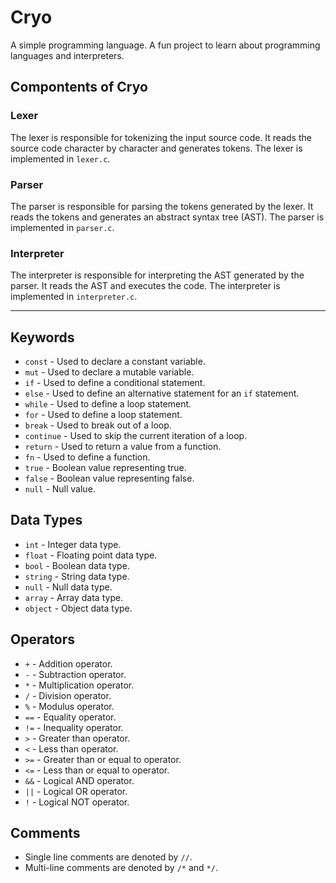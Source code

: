
# Cryo
A simple programming language. A fun project to learn about programming languages and interpreters.

## Compontents of Cryo

### Lexer
The lexer is responsible for tokenizing the input source code. It reads the source code character by character and generates tokens. The lexer is implemented in `lexer.c`.

### Parser
The parser is responsible for parsing the tokens generated by the lexer. It reads the tokens and generates an abstract syntax tree (AST). The parser is implemented in `parser.c`.

### Interpreter
The interpreter is responsible for interpreting the AST generated by the parser. It reads the AST and executes the code. The interpreter is implemented in `interpreter.c`.


---


## Keywords
- `const` - Used to declare a constant variable.    
- `mut` - Used to declare a mutable variable.
- `if` - Used to define a conditional statement.
- `else` - Used to define an alternative statement for an `if` statement.
- `while` - Used to define a loop statement.
- `for` - Used to define a loop statement.
- `break` - Used to break out of a loop.
- `continue` - Used to skip the current iteration of a loop.
- `return` - Used to return a value from a function.
- `fn` - Used to define a function.
- `true` - Boolean value representing true.
- `false` - Boolean value representing false.
- `null` - Null value.

## Data Types
- `int` - Integer data type.
- `float` - Floating point data type.
- `bool` - Boolean data type.
- `string` - String data type.
- `null` - Null data type.
- `array` - Array data type.
- `object` - Object data type.

## Operators
- `+` - Addition operator.
- `-` - Subtraction operator.
- `*` - Multiplication operator.
- `/` - Division operator.
- `%` - Modulus operator.
- `==` - Equality operator.
- `!=` - Inequality operator.
- `>` - Greater than operator.
- `<` - Less than operator.
- `>=` - Greater than or equal to operator.
- `<=` - Less than or equal to operator.
- `&&` - Logical AND operator.
- `||` - Logical OR operator.
- `!` - Logical NOT operator.

## Comments
- Single line comments are denoted by `//`.
- Multi-line comments are denoted by `/*` and `*/`.

